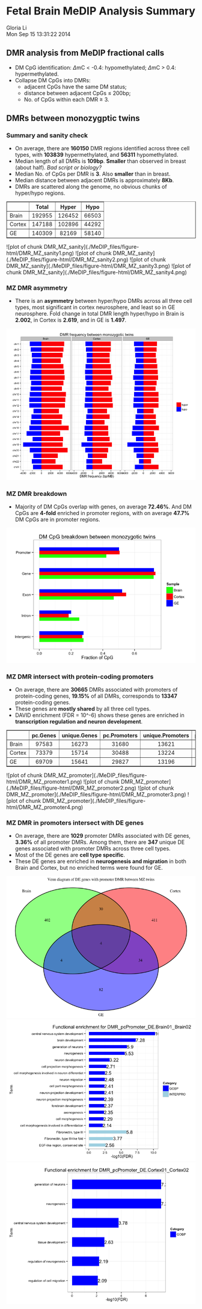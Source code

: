 Fetal Brain MeDIP Analysis Summary
========================================================

Gloria Li         
Mon Sep 15 13:31:22 2014 



## DMR analysis from MeDIP fractional calls

  * DM CpG identification: $\Delta$mC < -0.4: hypomethylated; $\Delta$mC > 0.4: hypermethylated.       
  * Collapse DM CpGs into DMRs:   
    + adjacent CpGs have the same DM status;    
    + distance between adjacent CpGs $\le$ 200bp;   
    + No. of CpGs within each DMR $\ge$ 3.   
    
## DMRs between monozygptic twins
### Summary and sanity check

  * On average, there are __160150__ DMR regions identified across three cell types, with __103839__ hypermethylated, and __56311__ hypomethylated.      
  * Median length of all DMRs is __109bp__. __Smaller__ than observed in breast (about half). _Bad script or biology?_      
  * Median No. of CpGs per DMR is __3__. Also __smaller__ than in breast.        
  * Median distance between adjacent DMRs is approximately __8Kb__.         
  * DMRs are scattered along the genome, no obvious chunks of hyper/hypo regions.         

<!-- html table generated in R 3.1.1 by xtable 1.7-3 package -->
<!-- Mon Sep 15 13:31:27 2014 -->
<TABLE border=1>
<TR> <TH>  </TH> <TH> Total </TH> <TH> Hyper </TH> <TH> Hypo </TH>  </TR>
  <TR> <TD> Brain </TD> <TD align="center"> 192955 </TD> <TD align="center"> 126452 </TD> <TD align="center"> 66503 </TD> </TR>
  <TR> <TD> Cortex </TD> <TD align="center"> 147188 </TD> <TD align="center"> 102896 </TD> <TD align="center"> 44292 </TD> </TR>
  <TR> <TD> GE </TD> <TD align="center"> 140309 </TD> <TD align="center"> 82169 </TD> <TD align="center"> 58140 </TD> </TR>
   </TABLE>
![plot of chunk DMR_MZ_sanity](./MeDIP_files/figure-html/DMR_MZ_sanity1.png) ![plot of chunk DMR_MZ_sanity](./MeDIP_files/figure-html/DMR_MZ_sanity2.png) ![plot of chunk DMR_MZ_sanity](./MeDIP_files/figure-html/DMR_MZ_sanity3.png) ![plot of chunk DMR_MZ_sanity](./MeDIP_files/figure-html/DMR_MZ_sanity4.png) 

### MZ DMR asymmetry

  + There is an __asymmetry__ between hyper/hypo DMRs across all three cell types, most significant in cortex neurosphere, and least so in GE neurosphere. Fold change in total DMR length hyper/hypo in Brain is __2.002__, in Cortex is __2.619__, and in GE is __1.497__.    
  
![plot of chunk DMR_MZ_asymmetry](./MeDIP_files/figure-html/DMR_MZ_asymmetry.png) 

### MZ DMR breakdown

  + Majority of DM CpGs overlap with genes, on average __72.46%__. And DM CpGs are __4-fold__ enriched in promoter regions, with on average __47.7%__ DM CpGs are in promoter regions.         
<!-- For the entire genome, 3727169 out of 28217448 CpGs overlap with TSS +/- 1500bp promoter regions -->    
![plot of chunk DMR_MZ_breakdown](./MeDIP_files/figure-html/DMR_MZ_breakdown.png) 

### MZ DMR intersect with protein-coding promoters

  + On average, there are __30665__ DMRs associated with promoters of protein-coding genes, __19.15%__ of all DMRs, corresponds to __13347__ protein-coding genes.         
  + These genes are __mostly shared__ by all three cell types.       
  + DAVID enrichment (FDR = 10^-6) shows these genes are enriched in __transcription regulation and neuron development__. 
  
<!-- html table generated in R 3.1.1 by xtable 1.7-3 package -->
<!-- Mon Sep 15 13:31:52 2014 -->
<TABLE border=1>
<TR> <TH>  </TH> <TH> pc.Genes </TH> <TH> unique.Genes </TH> <TH> pc.Promoters </TH> <TH> unique.Promoters </TH> <TH> proximal.DE.Genes </TH> <TH> same.direction </TH> <TH> unique.DE.Genes </TH>  </TR>
  <TR> <TD> Brain </TD> <TD align="center"> 97583 </TD> <TD align="center"> 16273 </TD> <TD align="center"> 31680 </TD> <TD align="center"> 13621 </TD> <TD align="center"> 1286 </TD> <TD align="center"> 641 </TD> <TD align="center"> 440 </TD> </TR>
  <TR> <TD> Cortex </TD> <TD align="center"> 73379 </TD> <TD align="center"> 15714 </TD> <TD align="center"> 30488 </TD> <TD align="center"> 13224 </TD> <TD align="center"> 1441 </TD> <TD align="center"> 726 </TD> <TD align="center"> 479 </TD> </TR>
  <TR> <TD> GE </TD> <TD align="center"> 69709 </TD> <TD align="center"> 15641 </TD> <TD align="center"> 29827 </TD> <TD align="center"> 13196 </TD> <TD align="center"> 362 </TD> <TD align="center"> 172 </TD> <TD align="center"> 124 </TD> </TR>
   </TABLE>
![plot of chunk DMR_MZ_promoter](./MeDIP_files/figure-html/DMR_MZ_promoter1.png) ![plot of chunk DMR_MZ_promoter](./MeDIP_files/figure-html/DMR_MZ_promoter2.png) ![plot of chunk DMR_MZ_promoter](./MeDIP_files/figure-html/DMR_MZ_promoter3.png) ![plot of chunk DMR_MZ_promoter](./MeDIP_files/figure-html/DMR_MZ_promoter4.png) 

### MZ DMR in promoters intersect with DE genes

  + On average, there are __1029__ promoter DMRs associated with DE genes, __3.36%__ of all promoter DMRs. Among them, there are __347__ unique DE genes associated with promoter DMRs across three cell types.         
  + Most of the DE genes are __cell type specific__.       
  + These DE genes are enriched in __neurogenesis and migration__ in both Brain and Cortex, but no enriched terms were found for GE.             

![plot of chunk DMR_MZ_DE](./MeDIP_files/figure-html/DMR_MZ_DE1.png) ![plot of chunk DMR_MZ_DE](./MeDIP_files/figure-html/DMR_MZ_DE2.png) ![plot of chunk DMR_MZ_DE](./MeDIP_files/figure-html/DMR_MZ_DE3.png) 



